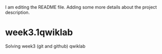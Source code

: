 I am editing the README file. Adding some more details about the project description.
# week3.1qwiklab
Solving week3 (git and github) qwiklab
